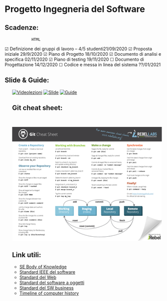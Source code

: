 # Progetto Ingegneria del Software

## Scadenze:


				HTML
				
					
				
				
						
				
			
☑ Definizione dei gruppi di lavoro – 4/5 studenti21/09/2020
☑ Proposta iniziale 29/9/2020
☑ Piano di Progetto 18/10/2020
☑ Documento di analisi e specifica 02/11/2020
☑ Piano di testing 19/11/2020
☐ Documento di Progettazione 14/12/2020
☐ Codice e messa in linea del sistema ??/01/2021


## Slide & Guide:

<p align="center"><ul>
<a href="https://mega.nz/folder/Fw4UjQoJ#vIPAzR62ZmIhAVqNTMaFLQ"><img src="https://img.shields.io/badge/Mega.nz-Videolezioni-blue" alt="Videolezioni" /></a>
<a href="https://mega.nz/folder/pxwTQb7C#LnD7CLYjHpJMx6BlE-PM6g"><img src="https://img.shields.io/badge/Mega.nz-Slide-yellow" alt="Slide" /></a>
<a href="https://mega.nz/folder/psxlhD6R#7hXj2KnbTN2CBDxGkusJHQ"><img src="https://img.shields.io/badge/Mega.nz-Guide-yellowgreen" alt="Guide" /></a>
</p>

## Git cheat sheet:

<br>
<p align="center"><img src="README-files/git-cheat-sheet.png"></p>

## Link utili:

<ul>
<li><a href="https://www.swebok.org/">SE Body of Knowledge</a></li>
<li><a href="https://standards.ieee.org/">Standard IEEE del software</a></li>
<li><a href="https://www.w3c.org/">Standard del Web</a></li>
<li><a href="https://www.omg.org/">Standard del software a oggetti</a></li>
<li><a href="https://www.oasis-open.org/">Standard del SW business</a></li>
<li><a href="https://www.computerhistory.org/timeline/">Timeline of computer history</a></li>